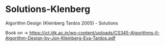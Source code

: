 # Solutions-Klenberg
Algorithm Design (Kleinberg Tardos 2005) - Solutions

Book on -> https://ict.iitk.ac.in/wp-content/uploads/CS345-Algorithms-II-Algorithm-Design-by-Jon-Kleinberg-Eva-Tardos.pdf
